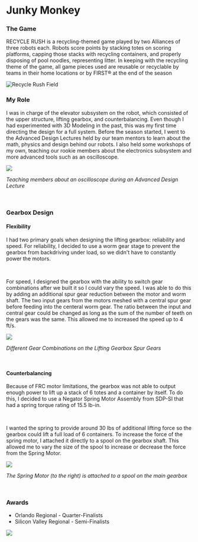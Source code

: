 # Junky Monkey

### The Game

RECYCLE RUSH is a recycling-themed game played by two Alliances of three robots each. Robots score points by stacking totes on scoring platforms, capping those stacks with recycling containers, and properly disposing of pool noodles, representing litter. In keeping with the recycling theme of the game, all game pieces used are reusable or recyclable by teams in their home locations or by FIRST® at the end of the season

![Recycle Rush Field](/img/rrfield.png)

### My Role

I was in charge of the elevator subsystem on the robot, which consisted of the upper structure, lifting gearbox, and counterbalancing. Even though I had experimented with 3D Modeling in the past, this was my first time directing the design for a full system. Before the season started, I went to the Advanced Design Lectures held by our team mentors to learn about the math, physics and design behind our robots. I also held some workshops of my own, teaching our rookie members about the electronics subsystem and more advanced tools such as an oscilloscope.

<img src='/img/oscilloscope.jpg'/>

*Teaching members about an oscilloscope during an Advanced Design Lecture*

<br />

### Gearbox Design

#### Flexibility

I had two primary goals when designing the lifting gearbox: reliability and speed. For reliability, I decided to use a worm gear stage to prevent the gearbox from backdriving under load, so we didn't have to constantly power the motors.

<br />

For speed, I designed the gearbox with the ability to switch gear combinations after we built it so I could vary the speed. I was able to do this by adding an additional spur gear reduction between the motor and worm shaft. The two input gears from the motors meshed with a central spur gear before feeding into the centeral worm gear. The ratio between the input and central gear could be changed as long as the sum of the number of teeth on the gears was the same. This allowed me to increased the speed up to 4 ft/s.

 <img src='/img/worm-flexible.png'/>

*Different Gear Combinations on the Lifting Gearbox Spur Gears*

<br/>

#### Counterbalancing

Because of FRC motor limitations, the gearbox was not able to output enough power to lift up a stack of 6 totes and a container by itself. To do this, I decided to use a Negator Spring Motor Assembly from SDP-SI that had a spring torque rating of 15.5 lb-in.

<br />

I wanted the spring to provide around 30 lbs of additional lifting force so the gearbox could lift a full load of 6 containers. To increase the force of the spring motor, I attached it directly to a spool on the gearbox shaft. This allowed me to vary the size of the spool to increase or decrease the force from the Spring Motor.

 <img src='/img/junkymonkey_gearbox_counterbalance.png' />

*The Spring Motor (to the right) is attached to a spool on the main gearbox*

<br />

### Awards
* Orlando Regional - Quarter-Finalists
* Silicon Valley Regional - Semi-Finalists

 <img src='/img/svr2015team.jpg' />